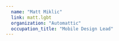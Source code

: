 ```yaml
---
  name: "Matt Miklic"
  link: matt.lgbt
  organization: "Automattic"
  occupation_title: "Mobile Design Lead"
---
```


